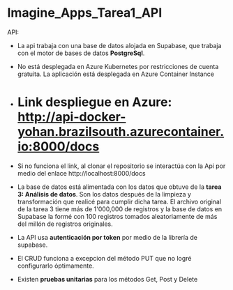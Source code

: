 # Imagine_Apps_Tarea1_API
API:
	
 * La api trabaja con una base de datos alojada en Supabase, que trabaja con el motor de bases de datos **PostgreSql**.

* No está desplegada en Azure Kubernetes por restricciones de cuenta gratuita. La aplicación está desplegada en Azure Container Instance

* # Link despliegue en Azure: http://api-docker-yohan.brazilsouth.azurecontainer.io:8000/docs

* Si no funciona el link, al clonar el repositorio se interactúa con la Api por medio del enlace http://localhost:8000/docs

* La base de datos está alimentada con los datos que obtuve de la **tarea 3: Análisis de datos**. Son los datos después de la 
	  limpieza y transformación que realicé para cumplir dicha tarea. El archivo original de la tarea 3 tiene más de 1'000,000 de
	  registros y la base de datos en Supabase la formé con 100 registros tomados aleatoriamente de más del millón de registros 
	  originales.

 * La API usa **autenticación por token** por medio de la librería de supabase.

 * El CRUD funciona a excepcion del método PUT que no logré configurarlo óptimamente.

 * Existen **pruebas unitarias** para los métodos Get, Post y Delete
